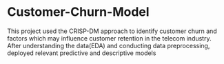 # Customer-Churn-Model
This project used the CRISP-DM approach to identify customer churn and factors which may influence customer retention in the telecom industry.  After understanding the data(EDA) and conducting data preprocessing, deployed relevant predictive and descriptive models
